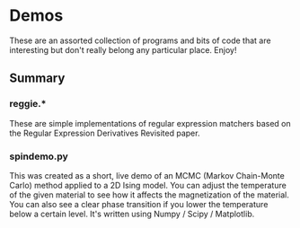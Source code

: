 # Demos

These are an assorted collection of programs and bits of code that
are interesting but don't really belong any particular place. Enjoy!

## Summary

### reggie.*
These are simple implementations of regular expression matchers
based on the Regular Expression Derivatives Revisited paper.

### spindemo.py
This was created as a short, live demo of an MCMC (Markov Chain-Monte Carlo)
method applied to a 2D Ising model. You can adjust the temperature of the
given material to see how it affects the magnetization of the material.
You can also see a clear phase transition if you lower the temperature
below a certain level. It's written using Numpy / Scipy / Matplotlib.
